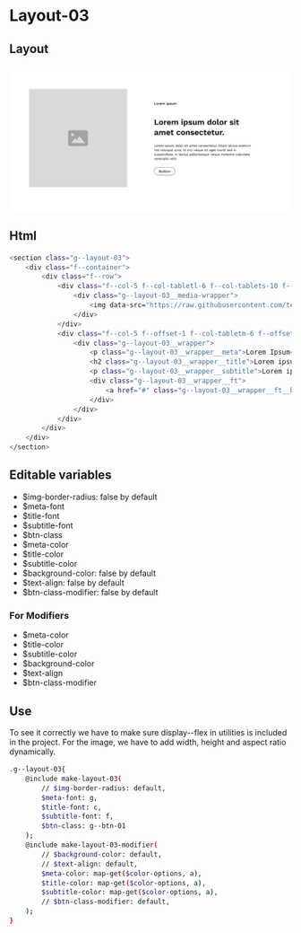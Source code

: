 # Layout-03

## Layout

![alt text][layout-03]

[layout-03]: /src/img/global-components/layout/layout-03.png

## Html

```sh
<section class="g--layout-03">
    <div class="f--container">
        <div class="f--row">
            <div class="f--col-5 f--col-tabletl-6 f--col-tablets-10 f--offset-tablets-1 f--col-mobile-12 f--offset-mobile-0 display--flex">
                <div class="g--layout-03__media-wrapper">
                    <img data-src="https://raw.githubusercontent.com/team-thunderfoot/ui/main/src/img/global-components/img-placeholder.jpg" src="/src/img/global-components/placeholder.jpg" alt="alt text" class="g--layout-03__media-wrapper__media g--lazy-01 f--ar" width="1000" height="1000" style="aspect-ratio: 1000 / 1000">
                </div>
            </div>
            <div class="f--col-5 f--offset-1 f--col-tabletm-6 f--offset-tabletm-0 f--col-tablets-10 f--offset-tablets-1 f--col-mobile-12 f--offset-mobile-0 display--flex">
                <div class="g--layout-03__wrapper">
                    <p class="g--layout-03__wrapper__meta">Lorem Ipsum</p>
                    <h2 class="g--layout-03__wrapper__title">Lorem ipsum dolor sit amet consectetur.</h2>
                    <p class="g--layout-03__wrapper__subtitle">Lorem ipsum dolor sit amet consectetur. Etiam lectus pretium nisl volutpat urna. Id orci neque sit eget morbi sed in suspendisse. In lectus pellentesque neque molestie vulputate venenatis velit.</p>
                    <div class="g--layout-03__wrapper__ft">
                        <a href="#" class="g--layout-03__wrapper__ft__btn" target="_blank" rel="noopener noreferrer">Button</a>
                    </div>
                </div>
            </div>
        </div>
    </div>
</section>
```

## Editable variables

- $img-border-radius: false by default
- $meta-font
- $title-font
- $subtitle-font
- $btn-class
- $meta-color
- $title-color
- $subtitle-color
- $background-color: false by default
- $text-align: false by default
- $btn-class-modifier: false by default

### For Modifiers

- $meta-color
- $title-color
- $subtitle-color
- $background-color
- $text-align
- $btn-class-modifier

## Use

To see it correctly we have to make sure display--flex in utilities is included in the project.
For the image, we have to add width, height and aspect ratio dynamically.

```sh
.g--layout-03{
    @include make-layout-03(
        // $img-border-radius: default,
        $meta-font: g,
        $title-font: c,
        $subtitle-font: f,
        $btn-class: g--btn-01
    );
    @include make-layout-03-modifier(
        // $background-color: default,
        // $text-align: default,
        $meta-color: map-get($color-options, a),
        $title-color: map-get($color-options, a),
        $subtitle-color: map-get($color-options, a),
        // $btn-class-modifier: default,
    );
}
```